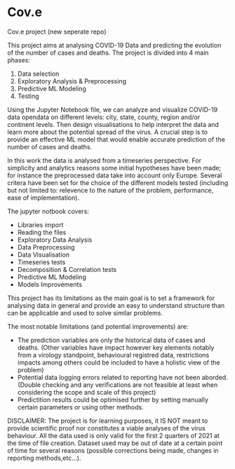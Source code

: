 # Cov.e
Cov.e project (new seperate repo)


This project aims at analysing COVID-19 Data and predicting the evolution of the number of cases and deaths. The project is divided into 4 main phases:
1) Data selection 
2) Exploratory Analysis & Preprocessing
3) Predictive ML Modeling
4) Testing

Using the Jupyter Notebook file, we can analyze and visualize COVID-19 data opendata on different levels: city, state, county, region and/or continent levels. Then design visualisations to help interpret the data and learn more about the potential spread of the virus. A crucial step is to provide an effective ML model that would enable accurate prediction of the number of cases and deaths.

In this work the data is analysed from a timeseries perspective. For simplicity and analytics reasons some initial hypotheses have been made; for instance the preprocessed data take into account only Europe. Several critera have been set for the choice of the different models tested (including but not limited to: relevence to the nature of the problem, performance, ease of implementation). 

The jupyter notbook covers:

- Libraries import
- Reading the files
- Exploratory Data Analysis 
- Data Preprocessing
- Data Visualisation
- Timeseries tests
- Decomposition & Correlation tests
- Predictive ML Modeling
- Models Improvements 

This project has its limitations as the main goal is to set a framework for analysing data in general and provide an easy to understand structure than can be applicable and used to solve similar problems.

The most notable limitations (and potential improvements) are:
- The prediction variables are only the historical data of cases and deaths. (Other variables have impact however key elements notably from a virology standpoint, behavioural registred data, restrictions impacts among others could be included to have a holistic view of the problem)
- Potential data logging errors related to reporting have not been aborded. (Double checking and any verifications are not feasible at least when considering the scope and scale of this project)
- Predictition results could be optimised further by setting manually certain parameters or using other methods.



DISCLAIMER: The project is for learning purposes, it IS NOT meant to provide scientific proof nor constitutes a viable analyses of the virus behaviour. 
All the data used is only valid for the first 2 quarters of 2021 at the time of file creation. Dataset used may be out of date at a certain point of time for several reasons (possible corrections being made, changes in reporting methods,etc...).
